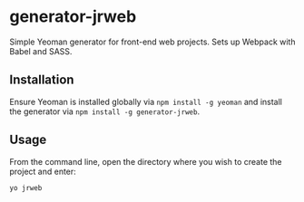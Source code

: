 # generator-jrweb

Simple Yeoman generator for front-end web projects. Sets up Webpack with Babel and SASS.

## Installation

Ensure Yeoman is installed globally via `npm install -g yeoman` and install the generator via
`npm install -g generator-jrweb`.

## Usage

From the command line, open the directory where you wish to create the project and enter:

```yo jrweb```